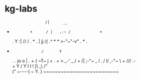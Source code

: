 # kg-labs
                      /|      __
*             +      / |   ,-~ /             +
     .              Y :|  //  /                .         *
         .          | jj /( .^     *
               *    >-"~"-v"              .        *        .
*                  /       Y
   .     .        jo  o    |     .            +
                 ( ~T~     j                     +     .
      +           >._-' _./         +
               /| ;-"~ _  l
  .           / l/ ,-"~    \     +
              \//\/      .- \
       +       Y        /    Y
               l       I     !
               ]\      _\    /"\
              (" ~----( ~   Y.  )
          ~~~~~~~~~~~~~~~~~~~~~~~~~~
